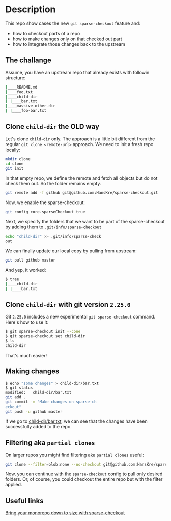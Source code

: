 # Description

This repo show cases the new ```git sparse-checkout``` feature and:

- how to checkout parts of a repo
- how to make changes only on that checked out part
- how to integrate those changes back to the upstream

## The challange

Assume, you have an upstream repo that already exists with followin structure:

```bash
|____README.md
|____foo.txt
|____child-dir
| |____bar.txt
|____massive-other-dir
| |____foo-bar.txt
```

## Clone ```child-dir``` the OLD way

Let's clone ```child-dir``` only.
The approach is a little bit different from the regular ```git clone <remote-url>``` approach. We need to init a fresh repo locally:

```bash
mkdir clone
cd clone
git init
```

In that empty repo, we define the remote and fetch all objects but do not check them out. So the folder remains empty.

```bash
git remote add -f github git@github.com:HansKre/sparse-checkout.git
```

Now, we enable the sparse-checkout:

```bash
git config core.sparseCheckout true
```

Next, we specify the folders that we want to be part of the sparse-checkout by adding them to ```.git/info/sparse-checkout```

```bash
echo "child-dir" >> .git/info/sparse-check
out
```

We can finally update our local copy by pulling from upstream:

```bash
git pull github master
```

And yep, it worked:

```bash
$ tree
|____child-dir
| |____bar.txt
```

## Clone ```child-dir``` with git version ```2.25.0```

Git ```2.25.0``` includes a new experimental ```git sparse-checkout``` command. Here's how to use it:

```bash
$ git sparse-checkout init --cone
$ git sparse-checkout set child-dir
$ ls
child-dir
```

That's much easier!

## Making changes

```bash
$ echo "some changes" > child-dir/bar.txt
$ git status
modified:   child-dir/bar.txt
git add .
git commit -m "Make changes on sparse-ch
eckout"
git push -u github master
```

If we go to [child-dir/bar.txt](https://github.com/HansKre/sparse-checkout/blob/master/child-dir/bar.txt), we can see that the changes have been successfully added to the repo.

## Filtering aka ```partial clones```

On larger repos you might find filtering aka ```partial clones``` useful:

```bash
git clone --filter=blob:none --no-checkout git@github.com:HansKre/sparse-checkout.git
```

Now, you can continue with the ```sparse-checkout``` config to pull only desired folders. Or, of course, you could checkout the entire repo but with the filter applied.

## Useful links

[Bring your monorepo down to size with sparse-checkout](https://github.blog/2020-01-17-bring-your-monorepo-down-to-size-with-sparse-checkout/)

